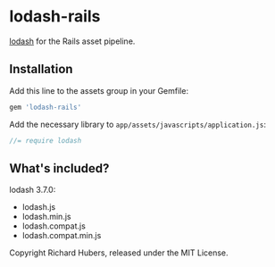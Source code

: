 # lodash-rails

[lodash](http://lodash.com/) for the Rails asset pipeline.

## Installation

Add this line to the assets group in your Gemfile:

```ruby
gem 'lodash-rails'
```

Add the necessary library to `app/assets/javascripts/application.js`:

```js
//= require lodash
```

## What's included?

lodash 3.7.0:

* lodash.js
* lodash.min.js
* lodash.compat.js
* lodash.compat.min.js

Copyright Richard Hubers, released under the MIT License.

